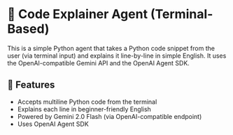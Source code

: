 # 🧠 Code Explainer Agent (Terminal-Based)

This is a simple Python agent that takes a Python code snippet from the user (via terminal input) and explains it line-by-line in simple
English. It uses the OpenAI-compatible Gemini API and the OpenAI Agent SDK.

## 🚀 Features

- Accepts multiline Python code from the terminal
- Explains each line in beginner-friendly English
- Powered by Gemini 2.0 Flash (via OpenAI-compatible endpoint)
- Uses OpenAI Agent SDK
